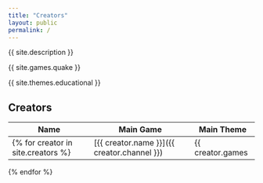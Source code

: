 ```yaml
---
title: "Creators"
layout: public
permalink: /
---
```


{{ site.description }}

{{ site.games.quake }}

{{ site.themes.educational }}

## Creators

| Name | Main Game | Main Theme |
| --- | --- | --- |
{% for creator in site.creators %}| [{{ creator.name }}]({{ creator.channel }}) | {{ creator.games | first }} | {{ creator.themes }} |
{% endfor %}
